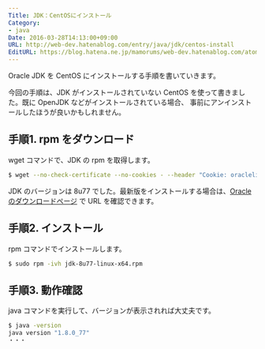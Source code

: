 ```yaml
---
Title: JDK：CentOSにインストール
Category:
- java
Date: 2016-03-28T14:13:00+09:00
URL: http://web-dev.hatenablog.com/entry/java/jdk/centos-install
EditURL: https://blog.hatena.ne.jp/mamorums/web-dev.hatenablog.com/atom/entry/10328749687178823348
---
```


Oracle JDK を CentOS にインストールする手順を書いていきます。

今回の手順は、JDK がインストールされていない CentOS を使って書きました。既に OpenJDK などがインストールされている場合、
事前にアンインストールしたほうが良いかもしれません。


## 手順1. rpm をダウンロード
wget コマンドで、JDK の rpm を取得します。

```bash
$ wget --no-check-certificate --no-cookies - --header "Cookie: oraclelicense=accept-securebackup-cookie" http://download.oracle.com/otn-pub/java/jdk/8u77-b03/jdk-8u77-linux-x64.rpm
```

JDK のバージョンは 8u77 でした。最新版をインストールする場合は、[Oracle のダウンロードページ](http://www.oracle.com/technetwork/java/javase/downloads/jdk8-downloads-2133151.html) で URL を確認できます。


## 手順2. インストール
rpm コマンドでインストールします。

```bash
$ sudo rpm -ivh jdk-8u77-linux-x64.rpm
```


## 手順3. 動作確認
java コマンドを実行して、バージョンが表示されれば大丈夫です。

```bash
$ java -version
java version "1.8.0_77"
・・・
```
